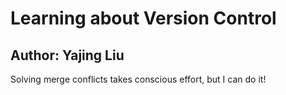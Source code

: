 # Learning about Version Control
## Author: Yajing Liu

Solving merge conflicts takes conscious effort, but I can do it!
